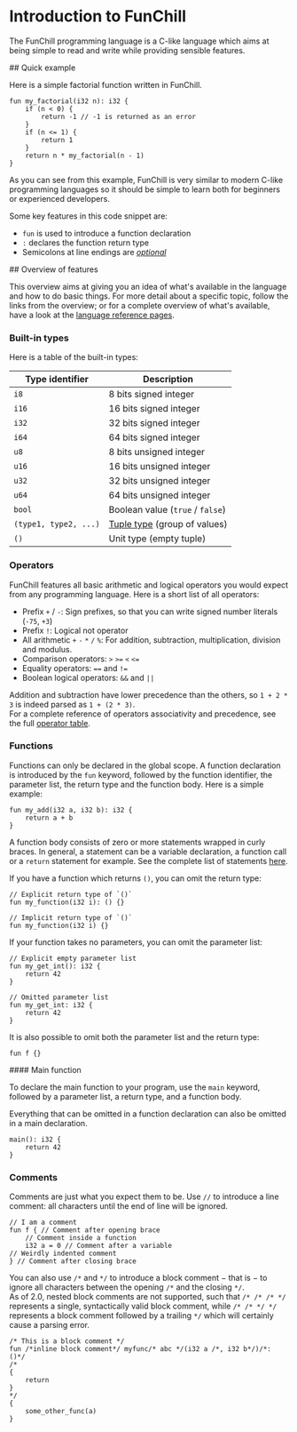 # Introduction to FunChill

The FunChill programming language is a C-like language which aims at being simple to read and write while providing sensible features.

## Quick example

Here is a simple factorial function written in FunChill.

```
fun my_factorial(i32 n): i32 {
    if (n < 0) {
        return -1 // -1 is returned as an error
    }
    if (n <= 1) {
        return 1
    }
    return n * my_factorial(n - 1)
}
```

As you can see from this example, FunChill is very similar to modern C-like programming languages so it should be simple to learn both for beginners or experienced developers.

Some key features in this code snippet are:

- `fun` is used to introduce a function declaration
- `:` declares the function return type
- Semicolons at line endings are *[optional](./link/to/explanation/of/end-of-statements)*

## Overview of features

This overview aims at giving you an idea of what's available in the language and how to do basic things. For more detail about a specific topic, follow the links from the overview; or for a complete overview of what's available, have a look at the [language reference pages](./reference/index.md).

### Built-in types

Here is a table of the built-in types:

| Type identifier       | Description                                           |
|-----------------------|-------------------------------------------------------|
| `i8`                  | 8  bits   signed integer                              |
| `i16`                 | 16 bits   signed integer                              |
| `i32`                 | 32 bits   signed integer                              |
| `i64`                 | 64 bits   signed integer                              |
| `u8`                  | 8  bits unsigned integer                              |
| `u16`                 | 16 bits unsigned integer                              |
| `u32`                 | 32 bits unsigned integer                              |
| `u64`                 | 64 bits unsigned integer                              |
| `bool`                | Boolean value (`true` / `false`)                      |
| `(type1, type2, ...)` | [Tuple type](./types.md#tuple) (group of values)      |
| `()`                  | Unit type (empty tuple)                               |

### Operators

FunChill features all basic arithmetic and logical operators you would expect from any programming language. Here is a short list of all operators:

- Prefix `+` / `-`: Sign prefixes, so that you can write signed number literals (`-75`, `+3`)
- Prefix `!`: Logical not operator
- All arithmetic `+` `-` `*` `/` `%`: For addition, subtraction, multiplication, division and modulus.
- Comparison operators: `>` `>=` `<` `<=`
- Equality operators: `==` and `!=`
- Boolean logical operators: `&&` and `||`

Addition and subtraction have lower precedence than the others, so `1 + 2 * 3` is indeed parsed as `1 + (2 * 3)`.  
For a complete reference of operators associativity and precedence, see the full [operator table](./reference/operator_table.md).

### Functions

Functions can only be declared in the global scope. A function declaration is introduced by the `fun` keyword, followed by the function identifier, the parameter list, the return type and the function body.
Here is a simple example:
```
fun my_add(i32 a, i32 b): i32 {
    return a + b
}
```

A function body consists of zero or more statements wrapped in curly braces. In general, a statement can be a variable declaration, a function call or a `return` statement for example. See the complete list of statements [here]().

If you have a function which returns `()`, you can omit the return type:
```
// Explicit return type of `()`
fun my_function(i32 i): () {}

// Implicit return type of `()`
fun my_function(i32 i) {}
```

If your function takes no parameters, you can omit the parameter list:
```
// Explicit empty parameter list
fun my_get_int(): i32 {
    return 42
}

// Omitted parameter list
fun my_get_int: i32 {
    return 42
}
```

It is also possible to omit both the parameter list and the return type:
```
fun f {}
```

#### Main function

To declare the main function to your program, use the `main` keyword, followed by a parameter list, a return type, and a function body.

Everything that can be omitted in a function declaration can also be omitted in a main declaration.

```
main(): i32 {
    return 42
}
```

### Comments

Comments are just what you expect them to be. Use `//` to introduce a line comment: all characters until the end of line will be ignored.
```
// I am a comment
fun f { // Comment after opening brace
    // Comment inside a function
    i32 a = 0 // Comment after a variable
// Weirdly indented comment
} // Comment after closing brace
```

You can also use `/*` and `*/` to introduce a block comment − that is − to ignore all characters between the opening `/*` and the closing `*/`.  
As of 2.0, nested block comments are not supported, such that `/* /* /* */` represents a single, syntactically valid block comment, while `/* /* */ */` represents a block comment followed by a trailing `*/` which will certainly cause a parsing error.

```
/* This is a block comment */
fun /*inline block comment*/ myfunc/* abc */(i32 a /*, i32 b*/)/*: ()*/
/*
{
    return
}
*/
{
    some_other_func(a)
}
```

